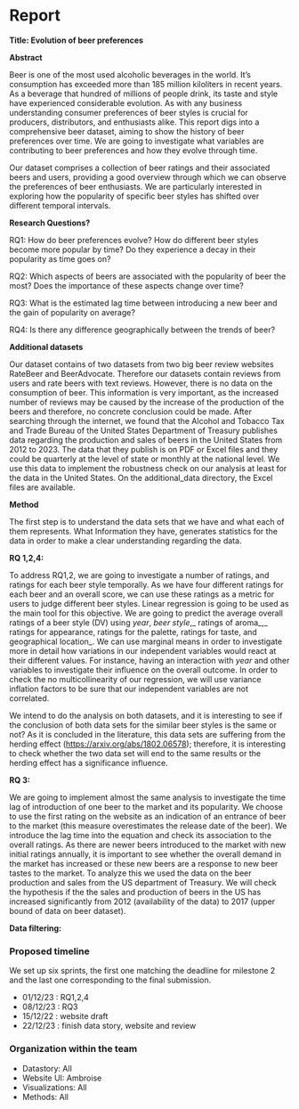 # Report

**Title: Evolution of beer preferences**

**Abstract**

Beer is one of the most used alcoholic beverages in the world. It’s consumption has exceeded more than 185 million kiloliters in recent years. As a beverage that hundred of millions of people drink, its taste and style have experienced considerable evolution. As with any business understanding consumer preferences of beer styles is crucial for producers, distributors, and enthusiasts alike. This report digs into a comprehensive beer dataset, aiming to show the history of beer preferences over time. We are going to investigate what variables are contributing to beer preferences and how they evolve through time.

Our dataset comprises a collection of beer ratings and their associated beers and users, providing a good overview through which we can observe the preferences of beer enthusiasts. We are particularly interested in exploring how the popularity of specific beer styles has shifted over different temporal intervals.

**Research Questions?**

RQ1: How do beer preferences evolve? How do different beer styles become more popular by time? Do they experience a decay in their popularity as time goes on?

RQ2: Which aspects of beers are associated with the popularity of beer the most? Does the importance of these aspects change over time?

RQ3: What is the estimated lag time between introducing a new beer and the gain of popularity on average?

RQ4: Is there any difference geographically between the trends of beer?

**Additional datasets**

Our dataset contains of two datasets from two big beer review websites RateBeer and BeerAdvocate. Therefore our datasets contain reviews from users and rate beers with text reviews. However, there is no data on the consumption of beer. This information is very important, as the increased number of reviews may be caused by the increase of the production of the beers and therefore, no concrete conclusion could be made. After searching through the internet, we found that the Alcohol and Tobacco Tax and Trade Bureau of the United States Department of Treasury publishes data regarding the production and sales of beers in the United States from 2012 to 2023. The data that they publish is on PDF or Excel files and they could be quarterly at the level of state or monthly at the national level. We use this data to implement the robustness check on our analysis at least for the data in the United States. On the additional_data directory, the Excel files are available. 

**Method**

The first step is to understand the data sets that we have and what each of them represents. What Information they have, generates statistics for the data in order to make a clear understanding regarding the data. 

**RQ 1,2,4:**

To address RQ1,2, we are going to investigate a number of ratings, and ratings for each beer style temporally. As we have four different ratings for each beer and an overall score, we can use these ratings as a metric for users to judge different beer styles. Linear regression is going to be used as the main tool for this objective. We are going to predict the average overall ratings of a beer style (DV) using _year_, _beer_ _style_,_ ratings of aroma_,_ ratings for appearance, ratings for the palette, ratings for taste, and geographical location_. We can use marginal means in order to investigate more in detail how variations in our independent variables would react at their different values. For instance, having an interaction with _year_ and other variables to investigate their influence on the overall outcome. In order to check the no multicollinearity of our regression, we will use variance inflation factors to be sure that our independent variables are not correlated.

We intend to do the analysis on both datasets, and it is interesting to see if the conclusion of both data sets for the similar beer styles is the same or not? As it is concluded in the literature, this data sets are suffering from the herding effect (https://arxiv.org/abs/1802.06578); therefore, it is interesting to check whether the two data set will end to the same results or the herding effect has a significance influence. 

 

**RQ 3:**

We are going to implement almost the same analysis to investigate the time lag of introduction of one beer to the market and its popularity. We choose to use the first rating on the website as an indication of an entrance of beer to the market (this measure overestimates the release date of the beer). We introduce the lag time into the equation and check its association to the overall ratings. As there are newer beers introduced to the market with new initial ratings annually, it is important to see whether the overall demand in the market has increased or these new beers are a response to new beer tastes to the market. To analyze this we used the data on the beer production and sales from the US department of Treasury. We will check the hypothesis if the the sales and production of beers in the US has increased significantly from 2012 (availability of the data) to 2017 (upper bound of data on beer dataset).

**Data filtering:**



### Proposed timeline 

We set up six sprints, the first one matching the deadline for milestone 2 and the last one corresponding to the final submission.



* 01/12/23 : RQ1,2,4
* 08/12/23 : RQ3
* 15/12/22 : website draft
* 22/12/23 : finish data story, website and review

### Organization within the team 

* Datastory: All
* Website UI: Ambroise
* Visualizations: All
* Methods: All
